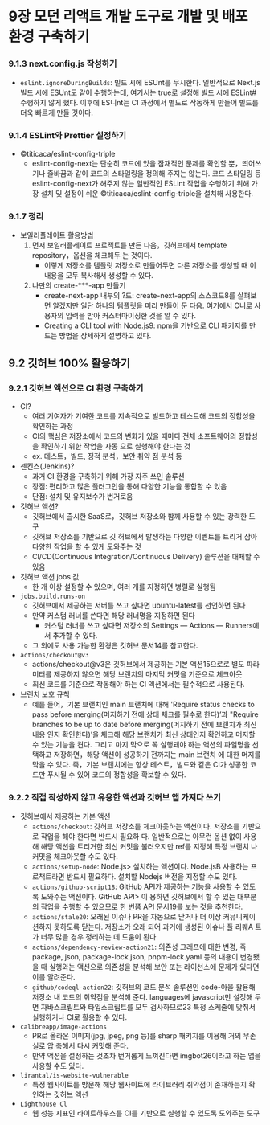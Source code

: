 # 9장 모던 리액트 개발 도구로 개발 및 배포 환경 구축하기

### 9.1.3 next.config.js 작성하기

- `eslint.ignoreDuringBuilds`: 빌드 시에 ESUnt를 무시한다. 일반적으로 Next.js 빌드 시에 ESUnt도 같이 수행하는데, 여기서는 true로 설정해 빌드 시에 ESLint# 수행하지 않게 했다. 이후에 ES니nt는 CI 과정에서 별도로 작동하게 만들어 빌드를 더욱 빠르게 만들 것이다.

### 9.1.4 ESLint와 Prettier 설정하기

- ©titicaca/eslint-config-triple
  - eslint-config-next는 단순히 코드에 있을 잠재적인 문제를 확인할 뿐，띄어쓰기나 줄바꿈과 같이 코드의 스타일링을 정의해 주지는 않는다. 코드 스타일링 등 eslint-config-next가 해주지 않는 일반적인 ESLint 작업을 수행하기 위해 가장 설치 및 설정이 쉬운 ©titicaca/eslint-config-triple을 설치해 사용한다.

### 9.1.7 정리

- 보일러플레이트 활용방법
  1. 먼저 보일러플레이트 프로젝트를 만든 다음，깃허브에서 template repository，옵션을 체크해두 는 것이다.
     - 이렇게 저장소를 템플릿 저장소로 만들어두면 다른 저장소를 생성할 때 이 내용을 모두 복사해서 생성할 수 있다.
  2. 나만의 create-\*\*\*-app 만들기
     - create-next-app 내부의 ?드: create-next-app의 소스코드8를 살펴보면 알겠지만 일단 하나의 템플릿을 미리 만들어 둔 다음. 여기에서 C니로 사용자의 입력을 받아 커스터마이징한 것을 알 수 있다.
     - Creating a CLI tool with Node.js9: npm을 기반으로 CLI 패키지를 만드는 방법을 상세하게 설명하고 있다.

## 9.2 깃허브 100% 활용하기

### 9.2.1 깃허브 액션으로 CI 환경 구축하기

- CI?
  - 여러 기여자가 기여한 코드를 지속적으로 빌드하고 테스트해 코드의 정합성을 확인하는 과정
  - CI의 핵심은 저장소에서 코드의 변화가 있을 때마다 전체 소프트웨어의 정합성을 확인하기 위한 작업을 자동 으로 실행해야 한다는 것
  - ex. 테스트，빌드, 정적 분석，보안 취약 점 분석 등
- 젠킨스(Jenkins)?
  - 과거 CI 환경을 구축하기 위해 가장 자주 쓰인 솔루션
  - 장점: 편리하고 많은 플러그인을 통해 다양한 기능을 통합할 수 있음
  - 단점: 설치 및 유지보수가 번거로움
- 깃허브 액션?
  - 깃허브에서 출시한 SaaS로，깃허브 저장소와 함께 사용할 수 있는 강력한 도구
  - 깃허브 저장소를 기반으로 깃 허브에서 발생하는 다양한 이벤트를 트리거 삼아 다양한 작업을 할 수 있게 도와주는 것
  - Cl/CD(Continuous Integration/Continuous Delivery) 솔루션을 대체할 수 있음
- 깃허브 액션 jobs 값
  - 한 개 이상 설정할 수 있으며, 여러 개를 지정하면 병렬로 실행됨
- `jobs.build.runs-on`
  - 깃허브에서 제공하는 서버를 쓰고 싶다면 ubuntu-latest를 선언하면 된다
  - 만약 커스텀 러너를 쓴다면 해당 러너명을 지정하면 된다
    - 커스텀 러너를 쓰고 싶다면 저장소의 Settings — Actions — Runners에서 추가할 수 있다.
  - 그 외에도 사용 가능한 환경은 깃허브 문서14를 참고한다.
- `actions/checkout@v3`
  - actions/checkout@v3은 깃허브에서 제공하는 기본 액션15으로로 별도 파라미터를 제공하지 않으면 해당 브랜치의 마지막 커밋을 기준으로 체크아웃
  - 최신 코드를 기준으로 작동해야 하는 CI 액션에서는 필수적으로 사용된다.
- 브랜치 보호 규칙
  - 예를 들어，기본 브랜치인 main 브랜치에 대해 'Require status checks to pass before merging(머지하기 전에 상태 체크를 필수로 한다)’과 "Require branches to be up to date before merging(머지하기 전에 브랜치가 최신 내용 인지 확인한다)’을 체크해 해당 브랜치가 최신 상태인지 확인하고 머지할 수 있는 기능을 켠다. 그리고 마지 막으로 꼭 실행돼야 하는 액션의 파일명을 선택하고 저장하면，해당 액션이 성공하기 전까지는 main 브랜치 에 대한 머지를 막을 수 있다. 즉，기본 브랜치에는 항상 테스트，빌드와 같은 CI가 성공한 코드만 푸시될 수 있어 코드의 정합성을 확보할 수 있다.

### 9.2.2 직접 작성하지 않고 유용한 액션과 깃허브 앱 가져다 쓰기

- 깃허브에서 제공하는 기본 액션
  - `actions/checkout`: 깃허브 저장소를 체크아웃하는 액션이다. 저장소를 기반으로 작업을 해야 한다면 반드시 필요하 다. 일반적으로는 아무런 옵션 없이 사용해 해당 액션을 트리거한 최신 커밋을 불러오지만 ref를 지정해 특정 브랜치 나 커밋을 체크아웃할 수도 있다.
  - `actions/setup-node`: Node.js> 설치하는 액션이다. Node.jsB 사용하는 프로책트라면 반드시 필요하다. 설치할 Nodejs 버전을 지정할 수도 있다.
  - `actions/github-script18`: GitHub API가 제공하는 기능을 사용할 수 있도록 도와주는 액션이다. GitHub API> 이 용하면 깃허브에서 할 수 있는 대부분의 작업을 수행할 수 있으므로 한 번쯤 API 문서19를 보는 것을 추천한다.
  - `actions/stale20`: 오래된 이슈나 PR을 자동으로 닫거나 더 이상 커뮤니케이션하지 못하도록 닫는다. 저장소가 오래 되어 과거에 생성된 이슈나 풀 리퀘A 트가 너무 많을 경우 정리하는 데 도움이 된다.
  - `actions/dependency-review-action21`: 의존성 그래프에 대한 변경, 즉 package, json, package-lock.json, pnpm-lock.yaml 등의 내용이 변경됐을 때 실행와는 액션으로 의존성을 분석해 보안 또는 라이선스에 문제가 있다면 이를 알려준다.
  - `github/codeql-action22`: 깃허브의 코드 분석 솔루션인 code-아을 활용해 저장소 내 코드의 취약점을 분석해 준다. languages에 javascript만 설정해 두면 자바스크립트와 타입스크립트를 모두 검사하므로23 특정 스케줄에 맞춰서 실행하거나 CI로 활용할 수 있다.
- `calibreapp/image-actions`
  - PR로 올라온 이미지(jpg, jpeg, png 등)를 sharp 패키지를 이용해 거의 무손실로 압 축해서 다시 커밋해 준다.
  - 만약 액션을 설정하는 것조차 번거롭게 느껴진다면 imgbot26이라고 하는 앱을 사용할 수도 있다.
- `lirantal/is-website-vulnerable`
  - 특정 웹사이트를 방문해 해당 웹사이트에 라이브러리 취약점이 존재하는지 확인하는 깃허브 액션
- `Lighthouse Cl`
  - 웹 성능 지표인 라이트하우스를 CI를 기반으로 실행할 수 있도록 도와주는 도구
